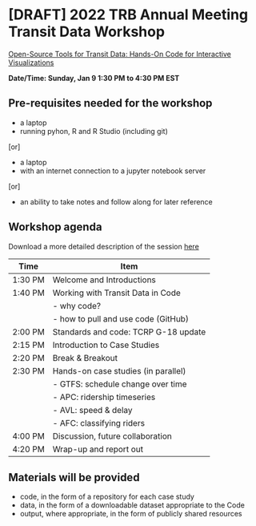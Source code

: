 # [DRAFT] 2022 TRB Annual Meeting Transit Data Workshop

[Open-Source Tools for Transit Data: Hands-On Code for Interactive Visualizations](https://annualmeeting.mytrb.org/Workshop/Details/17065)

**Date/Time: Sunday, Jan 9 1:30 PM to 4:30 PM EST**  

## Pre-requisites needed for the workshop  

* a laptop
* running pyhon, R and R Studio (including git)  

[or]  

* a laptop
* with an internet connection to a jupyter notebook server   

[or]  

* an ability to take notes and follow along for later reference

## Workshop agenda  

Download a more detailed description of the session [here](workshop_files/AP090-TRBAM-workshop-propo-Jun2021.pdf)

| **Time** | **Item**                                       |
| -------- | ---------------------------------------------- |
| 1:30 PM  | Welcome and  Introductions                     |
| 1:40 PM  | Working with Transit Data in Code              |
|		   |	- why code?									|
|		   | 	- how to pull and use code (GitHub)			|
| 2:00 PM  | Standards and code: TCRP G-18 update			|
| 2:15 PM  | Introduction to Case Studies					|
| 2:20 PM  | Break & Breakout								|
| 2:30 PM  | Hands-on case studies (in parallel)			|
| 		   | 	- GTFS: schedule change over time			|
| 		   | 	- APC: ridership timeseries 				|
| 		   | 	- AVL: speed & delay 						|
| 		   | 	- AFC: classifying riders					|
| 4:00 PM  | Discussion, future collaboration				|
| 4:20 PM  | Wrap-up and report out							|

## Materials will be provided  

 * code, in the form of a repository for each case study
 * data, in the form of a downloadable dataset appropriate to the Code
 * output, where appropriate, in the form of publicly shared resources